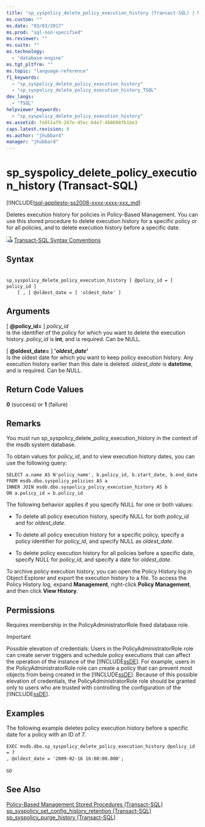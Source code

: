 ```yaml
---
title: "sp_syspolicy_delete_policy_execution_history (Transact-SQL) | Microsoft Docs"
ms.custom: ""
ms.date: "03/03/2017"
ms.prod: "sql-non-specified"
ms.reviewer: ""
ms.suite: ""
ms.technology: 
  - "database-engine"
ms.tgt_pltfrm: ""
ms.topic: "language-reference"
f1_keywords: 
  - "sp_syspolicy_delete_policy_execution_history"
  - "sp_syspolicy_delete_policy_execution_history_TSQL"
dev_langs: 
  - "TSQL"
helpviewer_keywords: 
  - "sp_syspolicy_delete_policy_execution_history"
ms.assetid: fe651af9-267e-45ec-b4e7-4b0698fb1be3
caps.latest.revision: 8
ms.author: "jhubbard"
manager: "jhubbard"
---
```

# sp_syspolicy_delete_policy_execution_history (Transact-SQL)
[!INCLUDE[tsql-appliesto-ss2008-xxxx-xxxx-xxx_md](../../../database-engine/configure/windows/includes/tsql-appliesto-ss2008-xxxx-xxxx-xxx-md.md)]

  Deletes execution history for policies in Policy-Based Management. You can use this stored procedure to delete execution history for a specific policy or for all policies, and to delete execution history before a specific date.  
  
 ![Topic link icon](../../../database-engine/configure/windows/media/topic-link.gif "Topic link icon") [Transact-SQL Syntax Conventions](../../../t-sql/language-elements/transact-sql-syntax-conventions-transact-sql.md)  
  
## Syntax  
  
```  
  
sp_syspolicy_delete_policy_execution_history [ @policy_id = ] policy_id ]  
    [ , [ @oldest_date = ] 'oldest_date' ]  
```  
  
## Arguments  
 [ **@policy_id=** ] *policy_id*  
 Is the identifier of the policy for which you want to delete the execution history. *policy_id* is **int**, and is required. Can be NULL.  
  
 [ **@oldest_date=** ] **'***oldest_date***'**  
 Is the oldest date for which you want to keep policy execution history. Any execution history earlier than this date is deleted. *oldest_date* is **datetime**, and is required. Can be NULL.  
  
## Return Code Values  
 **0** (success) or **1** (failure)  
  
## Remarks  
 You must run sp_syspolicy_delete_policy_execution_history in the context of the msdb system database.  
  
 To obtain values for *policy_id*, and to view execution history dates, you can use the following query:  
  
```  
SELECT a.name AS N'policy_name', b.policy_id, b.start_date, b.end_date  
FROM msdb.dbo.syspolicy_policies AS a   
INNER JOIN msdb.dbo.syspolicy_policy_execution_history AS b  
ON a.policy_id = b.policy_id  
```  
  
 The following behavior applies if you specify NULL for one or both values:  
  
-   To delete all policy execution history, specify NULL for both *policy_id* and for *oldest_date*.  
  
-   To delete all policy execution history for a specific policy, specify a policy identifier for *policy_id*, and specify NULL as *oldest_date*.  
  
-   To delete policy execution history for all policies before a specific date, specify NULL for *policy_id*, and specify a date for *oldest_date*.  
  
 To archive policy execution history, you can open the Policy History log in Object Explorer and export the execution history to a file. To access the Policy History log, expand **Management**, right-click **Policy Management**, and then click **View History**.  
  
## Permissions  
 Requires membership in the PolicyAdministratorRole fixed database role.  
  
> [!IMPORTANT]  
>  Possible elevation of credentials: Users in the PolicyAdministratorRole role can create server triggers and schedule policy executions that can affect the operation of the instance of the [!INCLUDE[ssDE](../../../analysis-services/instances/install/windows/includes/ssde-md.md)]. For example, users in the PolicyAdministratorRole role can create a policy that can prevent most objects from being created in the [!INCLUDE[ssDE](../../../analysis-services/instances/install/windows/includes/ssde-md.md)]. Because of this possible elevation of credentials, the PolicyAdministratorRole role should be granted only to users who are trusted with controlling the configuration of the [!INCLUDE[ssDE](../../../analysis-services/instances/install/windows/includes/ssde-md.md)].  
  
## Examples  
 The following example deletes policy execution history before a specific date for a policy with an ID of 7.  
  
```  
EXEC msdb.dbo.sp_syspolicy_delete_policy_execution_history @policy_id = 7  
, @oldest_date = '2009-02-16 16:00:00.000';  
  
GO  
```  
  
## See Also  
 [Policy-Based Management Stored Procedures &#40;Transact-SQL&#41;](../../../relational-databases/reference/system-stored-procedures/policy-based-management-stored-procedures-transact-sql.md)   
 [sp_syspolicy_set_config_history_retention &#40;Transact-SQL&#41;](../../../relational-databases/reference/system-stored-procedures/sp-syspolicy-set-config-history-retention-transact-sql.md)   
 [sp_syspolicy_purge_history &#40;Transact-SQL&#41;](../../../relational-databases/reference/system-stored-procedures/sp-syspolicy-purge-history-transact-sql.md)  
  
  